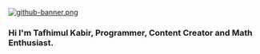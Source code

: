 [![github-banner.png](https://i.postimg.cc/MKQbxnGv/github-banner.png)](https://postimg.cc/CzwfsLkg)

### Hi I'm Tafhimul Kabir, Programmer, Content Creator and Math Enthusiast.

<!--
**tafhimulkabir/tafhimulkabir** is a ✨ _special_ ✨ repository because its `README.md` (this file) appears on your GitHub profile.

Here are some ideas to get you started:

- 🔭 I’m currently working on ...
- 🌱 I’m currently learning ...
- 👯 I’m looking to collaborate on ...
- 🤔 I’m looking for help with ...
- 💬 Ask me about ...
- 📫 How to reach me: ...
- 😄 Pronouns: ...
- ⚡ Fun fact: ...
-->

